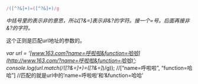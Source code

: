 ```javascript
/([^?&]+)=([^?&]+)/g
```

 *中括号里的表示非的意思，所以[?&=]表示非&?的字符。接一个=号。后面再接非&?的字符。* 

 这个正则是匹配url地址的参数的。



 *var url = ‘[www.163.com?name=呼啦啦&function=哈哈](http://www.163.com/?name=呼啦啦&function=哈哈)’;
console.log(url.match(/([?&=]+)=([?&=]*)/g));
//[“name=呼啦啦”, “function=哈哈”]
//匹配的就是url中的’name=呼啦啦’和’&function=哈哈’ 

